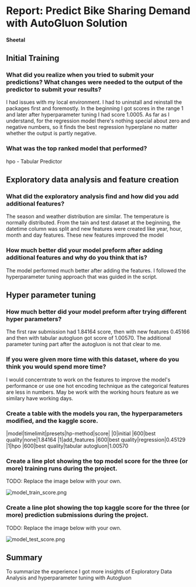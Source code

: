 # Report: Predict Bike Sharing Demand with AutoGluon Solution
#### Sheetal

## Initial Training
### What did you realize when you tried to submit your predictions? What changes were needed to the output of the predictor to submit your results?
I had issues with my local environment. I had to uninstall and reinstall the packages first and foremostly. In the beginning I got scores in the range 1 and later after hyperparameter tuning I had score 1.0005. As far as I understand, for the regression model there's nothing special about zero and negative numbers, so it finds the best regression hyperplane no matter whether the output is partly negative.

### What was the top ranked model that performed?
hpo - Tabular Predictor

## Exploratory data analysis and feature creation
### What did the exploratory analysis find and how did you add additional features?
The season and weather distribution are similar. The temperature is normally distributed. From the tain and test dataset at the beginning, the datetime column was split and new features were created like year, hour, month and day features. These new features improved the model 

### How much better did your model preform after adding additional features and why do you think that is?
The model performed much better after adding the features. I followed the hyperparameter tuning approach that was guided in the script.

## Hyper parameter tuning
### How much better did your model preform after trying different hyper parameters?
The first raw submission had 1.84164 score, then with new features 0.45166 and then with tabular autogluon got score of 1.00570. The additional parameter tuning part after the autogluon is not that clear to me.

### If you were given more time with this dataset, where do you think you would spend more time?
I would concerntrate to work on the features to  improve the model's performance or use one hot encoding technique as the categorical features are less in numbers. May be work with the working hours feature as we similary have working days.

### Create a table with the models you ran, the hyperparameters modified, and the kaggle score.


|model|timelimit|presets|hp-method|score|
|0|initial |600|best quality|none|1.84164
|1|add_features |600|best quality|regression|0.45129
|1|hpo |600|best quality|tabular autogluon|1.00570
### Create a line plot showing the top model score for the three (or more) training runs during the project.

TODO: Replace the image below with your own.

![model_train_score.png](img/model_train_score.png)

### Create a line plot showing the top kaggle score for the three (or more) prediction submissions during the project.

TODO: Replace the image below with your own.

![model_test_score.png](img/model_test_score.png)

## Summary
To summarize the experience I got more insights of Exploratory Data Analysis and hyperparameter tuning with Autogluon
